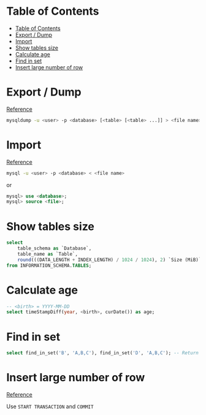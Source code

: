 # Table of Contents
- [Table of Contents](#table-of-contents)
- [Export / Dump](#export--dump)
- [Import](#import)
- [Show tables size](#show-tables-size)
- [Calculate age](#calculate-age)
- [Find in set](#find-in-set)
- [Insert large number of row](#insert-large-number-of-row)

# Export / Dump
[Reference](https://dev.mysql.com/doc/refman/5.7/en/mysqldump.html)
```sh
mysqldump -u <user> -p <database> [<table> [<table> ...]] > <file name>
```

# Import
[Reference](https://dev.mysql.com/doc/refman/5.7/en/mysqldump.html)
```sh
mysql -u <user> -p <database> < <file name>
```

or
```sql
mysql> use <database>;
mysql> source <file>;
```

# Show tables size
```sql
select 
    table_schema as `Database`, 
    table_name as `Table`, 
    round(((DATA_LENGTH + INDEX_LENGTH) / 1024 / 1024), 2) `Size (MiB)` 
from INFORMATION_SCHEMA.TABLES;
```

# Calculate age
```sql
-- <birth> = YYYY-MM-DD
select timeStampDiff(year, <birth>, curDate()) as age;
```

# Find in set
```sql
select find_in_set('B', 'A,B,C'), find_in_set('D', 'A,B,C'); -- Return 2, 0
```

# Insert large number of row

[Reference](https://dev.mysql.com/doc/refman/5.6/en/optimizing-innodb-transaction-management.html)

Use `START TRANSACTION` and `COMMIT`
